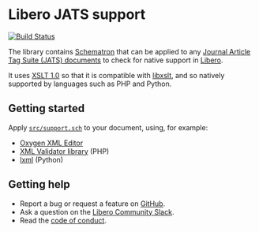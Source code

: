 Libero JATS support
===================

[![Build Status](https://travis-ci.com/libero/jats-support.svg?branch=master)](https://travis-ci.com/libero/jats-support)

The library contains [Schematron](http://schematron.com/) that can be applied to any [Journal Article Tag Suite
 (JATS) documents](https://jats.nlm.nih.gov/) to check for native support in [Libero](https://libero.pub).
 
It uses [XSLT 1.0](https://www.w3.org/TR/1999/REC-xslt-19991116) so that it is compatible with
[libxslt](http://xmlsoft.org/XSLT/intro.html), and so natively supported by languages such as PHP and Python.
 
Getting started
---------------

Apply [`src/support.sch`](src/support.sch) to your document, using, for example:

- [Oxygen XML Editor](https://www.oxygenxml.com/demo/Schematron_Validation.html)
- [XML Validator library](https://github.com/libero/xml-validator) (PHP)
- [lxml](https://lxml.de/validation.html#id2) (Python)

Getting help
------------

- Report a bug or request a feature on [GitHub](https://github.com/libero/libero/issues/new/choose).
- Ask a question on the [Libero Community Slack](https://libero.pub/join-slack).
- Read the [code of conduct](https://libero.pub/code-of-conduct).
